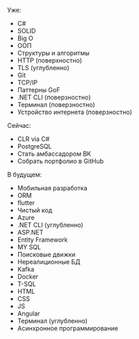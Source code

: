 
Уже:
- C#
- SOLID
- Big O
- ООП
- Структуры и алгоритмы
- HTTP (поверхностно)
- TLS (углубленно)
- Git
- TCP/IP
- Паттерны GoF
- .NET CLI (поверзностно)
- Терминал (поверзностно)
- Устройство интернета (поверзностно)

Сейчас:
- CLR via C#
- PostgreSQL
- Стать амбассадором ВК
- Собрать портфолио в GitHub

В будущем:
- Мобильная разработка
- ORM
- flutter
- Чистый код
- Azure
- .NET CLI (углубленно)
- ASP.NET
- Entity Framework
- MY SQL
- Поисковые движки
- Нереалиционные БД
- Kafka
- Docker
- T-SQL
- HTML
- CSS
- JS
- Angular
- Терминал (углубленно)
- Асинхронное программирование

<!---
Star-Kuller/Star-Kuller is a ✨ special ✨ repository because its `README.md` (this file) appears on your GitHub profile.
You can click the Preview link to take a look at your changes.
--->

